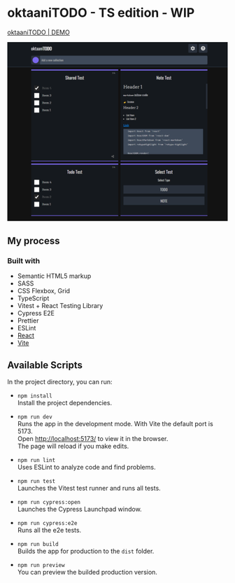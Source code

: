 # oktaaniTODO - TS edition - WIP

[oktaaniTODO | DEMO](https://oktaani.com/todo-demo/)

![Preview image](https://raw.githubusercontent.com/Epikle/oktaani-todo/main/oktaani-todo-preview.png)

## My process

### Built with

- Semantic HTML5 markup
- SASS
- CSS Flexbox, Grid
- TypeScript
- Vitest + React Testing Library
- Cypress E2E
- Prettier
- ESLint
- [React](https://reactjs.org/)
- [Vite](https://vitejs.dev/)

## Available Scripts

In the project directory, you can run:

- `npm install` <br /> Install the project dependencies.

- `npm run dev` <br /> Runs the app in the development mode. With Vite the default port is 5173.<br />
  Open [ http://localhost:5173/](http://localhost:5173/) to view it in the browser.<br />
  The page will reload if you make edits.

- `npm run lint` <br /> Uses ESLint to analyze code and find problems.

- `npm run test` <br /> Launches the Vitest test runner and runs all tests.

- `npm run cypress:open` <br /> Launches the Cypress Launchpad window.

- `npm run cypress:e2e` <br /> Runs all the e2e tests.

- `npm run build` <br /> Builds the app for production to the `dist` folder.

- `npm run preview` <br /> You can preview the builded production version.
